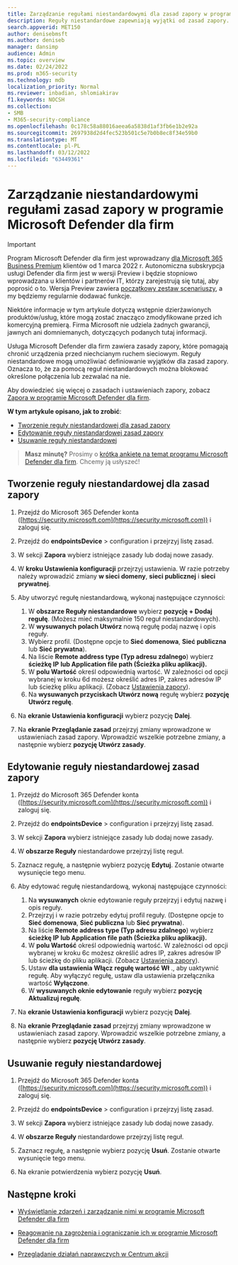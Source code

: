 ```yaml
---
title: Zarządzanie regułami niestandardowymi dla zasad zapory w programie Microsoft Defender dla firm
description: Reguły niestandardowe zapewniają wyjątki od zasad zapory. Za pomocą reguł niestandardowych można blokować określone połączenia lub zezwalać na nie w programie Microsoft Defender dla Firm.
search.appverid: MET150
author: denisebmsft
ms.author: deniseb
manager: dansimp
audience: Admin
ms.topic: overview
ms.date: 02/24/2022
ms.prod: m365-security
ms.technology: mdb
localization_priority: Normal
ms.reviewer: inbadian, shlomiakirav
f1.keywords: NOCSH
ms.collection:
- SMB
- M365-security-compliance
ms.openlocfilehash: 0c178c58a88016aeea6a5838d1af3fb6e1b2e92a
ms.sourcegitcommit: 2697938d2d4fec523b501c5e7b0b8ec8f34e59b0
ms.translationtype: MT
ms.contentlocale: pl-PL
ms.lasthandoff: 03/12/2022
ms.locfileid: "63449361"
---
```

# <a name="manage-your-custom-rules-for-firewall-policies-in-microsoft-defender-for-business"></a>Zarządzanie niestandardowymi regułami zasad zapory w programie Microsoft Defender dla firm

> [!IMPORTANT]
> Program Microsoft Defender dla firm jest wprowadzany [dla Microsoft 365 Business Premium](../../business-premium/index.md) klientów od 1 marca 2022 r. Autonomiczna subskrypcja usługi Defender dla firm jest w wersji Preview i będzie stopniowo wprowadzana u klientów i partnerów IT, [](https://aka.ms/mdb-preview) którzy zarejestrują się tutaj, aby poprosić o to. Wersja Preview zawiera [początkowy zestaw scenariuszy](mdb-tutorials.md#try-these-preview-scenarios), a my będziemy regularnie dodawać funkcje.
> 
> Niektóre informacje w tym artykule dotyczą wstępnie dzierżawionych produktów/usług, które mogą zostać znacząco zmodyfikowane przed ich komercyjną premierą. Firma Microsoft nie udziela żadnych gwarancji, jawnych ani domniemanych, dotyczących podanych tutaj informacji. 


Usługa Microsoft Defender dla firm zawiera zasady zapory, które pomagają chronić urządzenia przed niechcianym ruchem sieciowym. Reguły niestandardowe mogą umożliwiać definiowanie wyjątków dla zasad zapory. Oznacza to, że za pomocą reguł niestandardowych można blokować określone połączenia lub zezwalać na nie.

Aby dowiedzieć się więcej o zasadach i ustawieniach zapory, zobacz [Zapora w programie Microsoft Defender dla firm](mdb-firewall.md).

**W tym artykule opisano, jak to zrobić**:

- [Tworzenie reguły niestandardowej dla zasad zapory](#create-a-custom-rule-for-a-firewall-policy)
- [Edytowanie reguły niestandardowej zasad zapory](#edit-a-custom-rule-for-a-firewall-policy)
- [Usuwanie reguły niestandardowej](#delete-a-custom-rule)

>
> **Masz minutę?**
> Prosimy o <a href="https://microsoft.qualtrics.com/jfe/form/SV_0JPjTPHGEWTQr4y" target="_blank">krótką ankietę na temat programu Microsoft Defender dla firm</a>. Chcemy ją usłyszeć!
>

## <a name="create-a-custom-rule-for-a-firewall-policy"></a>Tworzenie reguły niestandardowej dla zasad zapory

1. Przejdź do Microsoft 365 Defender konta ([https://security.microsoft.com](https://security.microsoft.com)) i zaloguj się.

2. Przejdź do **endpointsDevice** >  configuration i przejrzyj listę zasad.

3. W sekcji **Zapora** wybierz istniejące zasady lub dodaj nowe zasady.

4. W **kroku Ustawienia konfiguracji** przejrzyj ustawienia. W razie potrzeby należy wprowadzić zmiany **w sieci domeny**, **sieci publicznej** i **sieci prywatnej**.

5. Aby utworzyć regułę niestandardową, wykonaj następujące czynności: 

   1. W **obszarze Reguły niestandardowe** wybierz **pozycję + Dodaj regułę**. (Możesz mieć maksymalnie 150 reguł niestandardowych).
   2. W **wysuwanych polach Utwórz** nową regułę podaj nazwę i opis reguły.
   3. Wybierz profil. (Dostępne opcje to **Sieć domenowa**, **Sieć publiczna** lub **Sieć prywatna**).
   4. Na liście **Remote address type (Typ adresu zdalnego**) wybierz **ścieżkę IP** **lub Application file path (Ścieżka pliku aplikacji).**
   5. W **polu Wartość** określ odpowiednią wartość. W zależności od opcji wybranej w kroku 6d możesz określić adres IP, zakres adresów IP lub ścieżkę pliku aplikacji. (Zobacz [Ustawienia zapory](mdb-firewall.md)).
   6. Na **wysuwanych przyciskach Utwórz nową** regułę wybierz **pozycję Utwórz regułę**. 

6. Na **ekranie Ustawienia konfiguracji** wybierz pozycję **Dalej**.

7. Na **ekranie Przeglądanie zasad** przejrzyj zmiany wprowadzone w ustawieniach zasad zapory. Wprowadzić wszelkie potrzebne zmiany, a następnie wybierz **pozycję Utwórz zasady**.

## <a name="edit-a-custom-rule-for-a-firewall-policy"></a>Edytowanie reguły niestandardowej zasad zapory

1. Przejdź do Microsoft 365 Defender konta ([https://security.microsoft.com](https://security.microsoft.com)) i zaloguj się.

2. Przejdź do **endpointsDevice** >  configuration i przejrzyj listę zasad.

3. W sekcji **Zapora** wybierz istniejące zasady lub dodaj nowe zasady.

4. W **obszarze Reguły** niestandardowe przejrzyj listę reguł.

5. Zaznacz regułę, a następnie wybierz pozycję **Edytuj**. Zostanie otwarte wysunięcie tego menu.

6. Aby edytować regułę niestandardową, wykonaj następujące czynności:

   1. Na **wysuwanych** oknie edytowanie reguły przejrzyj i edytuj nazwę i opis reguły.
   2. Przejrzyj i w razie potrzeby edytuj profil reguły. (Dostępne opcje to **Sieć domenowa**, **Sieć publiczna** lub **Sieć prywatna**).
   3. Na liście **Remote address type (Typ adresu zdalnego**) wybierz **ścieżkę IP** **lub Application file path (Ścieżka pliku aplikacji).**
   4. W **polu Wartość** określ odpowiednią wartość. W zależności od opcji wybranej w kroku 6c możesz określić adres IP, zakres adresów IP lub ścieżkę do pliku aplikacji. (Zobacz [Ustawienia zapory](mdb-firewall.md)).
   5. Ustaw **dla ustawienia Włącz** **regułę wartość Wł** ., aby uaktywnić regułę. Aby wyłączyć regułę, ustaw dla ustawienia przełącznika wartość **Wyłączone**.
   6. W **wysuwanych oknie edytowanie** reguły wybierz **pozycję Aktualizuj regułę**. 

7. Na **ekranie Ustawienia konfiguracji** wybierz pozycję **Dalej**.

8. Na **ekranie Przeglądanie zasad** przejrzyj zmiany wprowadzone w ustawieniach zasad zapory. Wprowadzić wszelkie potrzebne zmiany, a następnie wybierz **pozycję Utwórz zasady**.

## <a name="delete-a-custom-rule"></a>Usuwanie reguły niestandardowej

1. Przejdź do Microsoft 365 Defender konta ([https://security.microsoft.com](https://security.microsoft.com)) i zaloguj się.

2. Przejdź do **endpointsDevice** >  configuration i przejrzyj listę zasad.

3. W sekcji **Zapora** wybierz istniejące zasady lub dodaj nowe zasady.

4. W **obszarze Reguły** niestandardowe przejrzyj listę reguł.

5. Zaznacz regułę, a następnie wybierz pozycję **Usuń**. Zostanie otwarte wysunięcie tego menu.

6. Na ekranie potwierdzenia wybierz pozycję **Usuń**. 

## <a name="next-steps"></a>Następne kroki

- [Wyświetlanie zdarzeń i zarządzanie nimi w programie Microsoft Defender dla firm](mdb-view-manage-incidents.md)

- [Reagowanie na zagrożenia i ograniczanie ich w programie Microsoft Defender dla firm](mdb-respond-mitigate-threats.md)

- [Przeglądanie działań naprawczych w Centrum akcji](mdb-review-remediation-actions.md)
